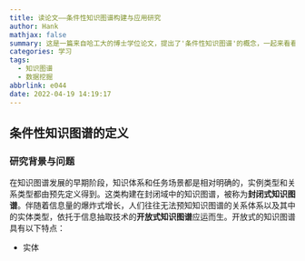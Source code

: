 ```yaml
---
title: 读论文——条件性知识图谱构建与应用研究
author: Hank
mathjax: false
summary: 这是一篇来自哈工大的博士学位论文，提出了'条件性知识图谱'的概念，一起来看看吧！
categories: 学习
tags:
  - 知识图谱
  - 数据挖掘
abbrlink: e044
date: 2022-04-19 14:19:17
---
```


## 条件性知识图谱的定义

### 研究背景与问题

在知识图谱发展的早期阶段，知识体系和任务场景都是相对明确的，实例类型和关系类型都由预先定义得到。这类构建在封闭域中的知识图谱，被称为**封闭式知识图谱**。伴随着信息量的爆炸式增长，人们往往无法预知知识图谱的关系体系以及其中的实体类型，依托于信息抽取技术的**开放式知识图谱**应运而生。开放式的知识图谱具有以下特点：

+ 实体
